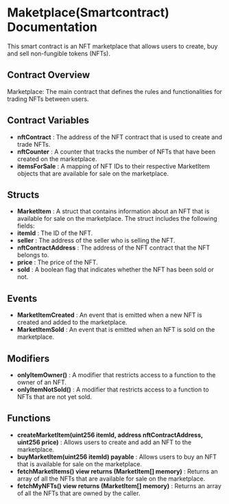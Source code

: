 # Maketplace(Smartcontract) Documentation
This smart contract is an NFT marketplace that allows users to create, buy and sell non-fungible tokens (NFTs).

## Contract Overview
Marketplace: The main contract that defines the rules and functionalities for trading NFTs between users.

## Contract Variables
- **nftContract** : The address of the NFT contract that is used to create and trade NFTs.
- **nftCounter** : A counter that tracks the number of NFTs that have been created on the marketplace.
- **itemsForSale** : A mapping of NFT IDs to their respective MarketItem objects that are available for sale on the marketplace.

## Structs
- **MarketItem** : A struct that contains information about an NFT that is available for sale on the marketplace. The struct includes the following fields:
- **itemId** : The ID of the NFT.
- **seller** : The address of the seller who is selling the NFT.
- **nftContractAddress** : The address of the NFT contract that the NFT belongs to.
- **price** : The price of the NFT.
- **sold** : A boolean flag that indicates whether the NFT has been sold or not.

## Events
- **MarketItemCreated** : An event that is emitted when a new NFT is created and added to the marketplace.
- **MarketItemSold** : An event that is emitted when an NFT is sold on the marketplace.

## Modifiers
- **onlyItemOwner()** : A modifier that restricts access to a function to the owner of an NFT.
- **onlyItemNotSold()** : A modifier that restricts access to a function to NFTs that are not yet sold.

## Functions
- **createMarketItem(uint256 itemId, address nftContractAddress, uint256 price)** : Allows users to create and add an NFT to the marketplace.
- **buyMarketItem(uint256 itemId) payable** : Allows users to buy an NFT that is available for sale on the marketplace.
- **fetchMarketItems() view returns (MarketItem[] memory)** : Returns an array of all the NFTs that are available for sale on the marketplace.
- **fetchMyNFTs() view returns (MarketItem[] memory)** : Returns an array of all the NFTs that are owned by the caller.